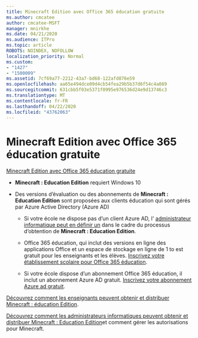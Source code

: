 ```yaml
---
title: Minecraft Edition avec Office 365 éducation gratuite
ms.author: cmcatee
author: cmcatee-MSFT
manager: mnirkhe
ms.date: 04/21/2020
ms.audience: ITPro
ms.topic: article
ROBOTS: NOINDEX, NOFOLLOW
localization_priority: Normal
ms.custom:
- "1427"
- "1500009"
ms.assetid: 7cf69a77-2212-43a7-bd68-122afd876e59
ms.openlocfilehash: aa65e494dce09d4cb54fea29b5b37d6f54c4a089
ms.sourcegitcommit: 631cbb5f03e5371f0995e976536d24e9d13746c3
ms.translationtype: MT
ms.contentlocale: fr-FR
ms.lasthandoff: 04/22/2020
ms.locfileid: "43762063"
---
```

# <a name="minecraft-edition-with-office-365-education-for-free"></a>Minecraft Edition avec Office 365 éducation gratuite

[Minecraft Edition avec Office 365 éducation gratuite](https://docs.microsoft.com/education/windows/get-minecraft-for-education)
  
- **Minecraft : Education Edition** requiert Windows 10

- Des versions d’évaluation ou des abonnements de **Minecraft : Education Edition** sont proposées aux clients éducation qui sont gérés par Azure Active Directory (Azure AD)

  - Si votre école ne dispose pas d’un client Azure AD, l' [administrateur informatique peut en définir un](https://docs.microsoft.com/education/windows/school-get-minecraft) dans le cadre du processus d’obtention de **Minecraft : Education Edition**.

  - Office 365 éducation, qui inclut des versions en ligne des applications Office et un espace de stockage en ligne de 1 to est gratuit pour les enseignants et les élèves. [Inscrivez votre établissement scolaire pour Office 365 éducation](https://products.office.com/academic/office-365-education-plan).

  - Si votre école dispose d’un abonnement Office 365 éducation, il inclut un abonnement Azure AD gratuit. [Inscrivez votre abonnement Azure ad gratuit](https://msdn.microsoft.com/library/windows/hardware/mt703369%28v=vs.85%29.aspx).

[Découvrez comment les enseignants peuvent obtenir et distribuer Minecraft : éducation Edition](https://docs.microsoft.com/education/windows/teacher-get-minecraft).
  
[Découvrez comment les administrateurs informatiques peuvent obtenir et distribuer Minecraft : Education Edition](https://docs.microsoft.com/education/windows/school-get-minecraft)et comment gérer les autorisations pour Minecraft.